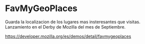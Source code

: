 FavMyGeoPlaces
==============

Guarda la localizacion de los lugares mas insteresantes que visitas. Lanzamiento en el Derby de Mozilla del mes de Septiembre.

https://developer.mozilla.org/es/demos/detail/favmygeoplaces
